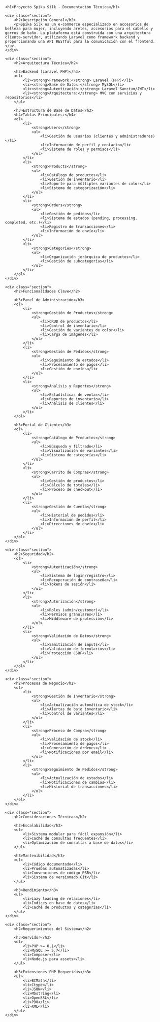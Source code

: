     <h1>Proyecto Spika Silk - Documentación Técnica</h1>

    <div class="section">
        <h2>Descripción General</h2>
        <p>Spika Silk es un e-commerce especializado en accesorios de belleza para mujer, incluyendo aretes, accesorios para el cabello y gorros de baño. La plataforma está construida con una arquitectura cliente-servidor, utilizando Laravel como framework backend y proporcionando una API RESTful para la comunicación con el frontend.</p>
    </div>

    <div class="section">
        <h2>Arquitectura Técnica</h2>

        <h3>Backend (Laravel PHP)</h3>
        <ul>
            <li><strong>Framework:</strong> Laravel (PHP)</li>
            <li><strong>Base de Datos:</strong> MySQL</li>
            <li><strong>Autenticación:</strong> Laravel Sanctum/JWT</li>
            <li><strong>Arquitectura:</strong> MVC con servicios y repositorios</li>
        </ul>

        <h3>Estructura de Base de Datos</h3>
        <h4>Tablas Principales:</h4>
        <ol>
            <li>
                <strong>Users</strong>
                <ul>
                    <li>Gestión de usuarios (clientes y administradores)</li>
                    <li>Información de perfil y contacto</li>
                    <li>Sistema de roles y permisos</li>
                </ul>
            </li>
            <li>
                <strong>Products</strong>
                <ul>
                    <li>Catálogo de productos</li>
                    <li>Gestión de inventario</li>
                    <li>Soporte para múltiples variantes de color</li>
                    <li>Sistema de categorización</li>
                </ul>
            </li>
            <li>
                <strong>Orders</strong>
                <ul>
                    <li>Gestión de pedidos</li>
                    <li>Sistema de estados (pending, processing, completed, etc.)</li>
                    <li>Registro de transacciones</li>
                    <li>Información de envío</li>
                </ul>
            </li>
            <li>
                <strong>Categories</strong>
                <ul>
                    <li>Organización jerárquica de productos</li>
                    <li>Gestión de subcategorías</li>
                </ul>
            </li>
        </ol>
    </div>

    <div class="section">
        <h2>Funcionalidades Clave</h2>

        <h3>Panel de Administración</h3>
        <ol>
            <li>
                <strong>Gestión de Productos</strong>
                <ul>
                    <li>CRUD de productos</li>
                    <li>Control de inventario</li>
                    <li>Gestión de variantes de color</li>
                    <li>Carga de imágenes</li>
                </ul>
            </li>
            <li>
                <strong>Gestión de Pedidos</strong>
                <ul>
                    <li>Seguimiento de estados</li>
                    <li>Procesamiento de pagos</li>
                    <li>Gestión de envíos</li>
                </ul>
            </li>
            <li>
                <strong>Análisis y Reportes</strong>
                <ul>
                    <li>Estadísticas de ventas</li>
                    <li>Reportes de inventario</li>
                    <li>Análisis de clientes</li>
                </ul>
            </li>
        </ol>

        <h3>Portal de Cliente</h3>
        <ol>
            <li>
                <strong>Catálogo de Productos</strong>
                <ul>
                    <li>Búsqueda y filtrado</li>
                    <li>Visualización de variantes</li>
                    <li>Sistema de categorías</li>
                </ul>
            </li>
            <li>
                <strong>Carrito de Compras</strong>
                <ul>
                    <li>Gestión de productos</li>
                    <li>Cálculo de totales</li>
                    <li>Proceso de checkout</li>
                </ul>
            </li>
            <li>
                <strong>Gestión de Cuenta</strong>
                <ul>
                    <li>Historial de pedidos</li>
                    <li>Información de perfil</li>
                    <li>Direcciones de envío</li>
                </ul>
            </li>
        </ol>
    </div>

    <div class="section">
        <h2>Seguridad</h2>
        <ol>
            <li>
                <strong>Autenticación</strong>
                <ul>
                    <li>Sistema de login/registro</li>
                    <li>Recuperación de contraseña</li>
                    <li>Tokens de sesión</li>
                </ul>
            </li>
            <li>
                <strong>Autorización</strong>
                <ul>
                    <li>Roles (admin/customer)</li>
                    <li>Permisos granulares</li>
                    <li>Middleware de protección</li>
                </ul>
            </li>
            <li>
                <strong>Validación de Datos</strong>
                <ul>
                    <li>Sanitización de inputs</li>
                    <li>Validación de formularios</li>
                    <li>Protección CSRF</li>
                </ul>
            </li>
        </ol>
    </div>

    <div class="section">
        <h2>Procesos de Negocio</h2>
        <ol>
            <li>
                <strong>Gestión de Inventario</strong>
                <ul>
                    <li>Actualización automática de stock</li>
                    <li>Alertas de bajo inventario</li>
                    <li>Control de variantes</li>
                </ul>
            </li>
            <li>
                <strong>Proceso de Compra</strong>
                <ul>
                    <li>Validación de stock</li>
                    <li>Procesamiento de pagos</li>
                    <li>Generación de órdenes</li>
                    <li>Notificaciones por email</li>
                </ul>
            </li>
            <li>
                <strong>Seguimiento de Pedidos</strong>
                <ul>
                    <li>Actualización de estados</li>
                    <li>Notificaciones de cambios</li>
                    <li>Historial de transacciones</li>
                </ul>
            </li>
        </ol>
    </div>

    <div class="section">
        <h2>Consideraciones Técnicas</h2>

        <h3>Escalabilidad</h3>
        <ul>
            <li>Sistema modular para fácil expansión</li>
            <li>Caché de consultas frecuentes</li>
            <li>Optimización de consultas a base de datos</li>
        </ul>

        <h3>Mantenibilidad</h3>
        <ul>
            <li>Código documentado</li>
            <li>Pruebas automatizadas</li>
            <li>Convenciones de código PSR</li>
            <li>Sistema de versionado Git</li>
        </ul>

        <h3>Rendimiento</h3>
        <ul>
            <li>Lazy loading de relaciones</li>
            <li>Índices en base de datos</li>
            <li>Caché de productos y categorías</li>
        </ul>
    </div>

    <div class="section">
        <h2>Requerimientos del Sistema</h2>

        <h3>Servidor</h3>
        <ul>
            <li>PHP >= 8.1</li>
            <li>MySQL >= 5.7</li>
            <li>Composer</li>
            <li>Node.js para assets</li>
        </ul>

        <h3>Extensiones PHP Requeridas</h3>
        <ul>
            <li>BCMath</li>
            <li>Ctype</li>
            <li>JSON</li>
            <li>Mbstring</li>
            <li>OpenSSL</li>
            <li>PDO</li>
            <li>XML</li>
        </ul>
    </div>
